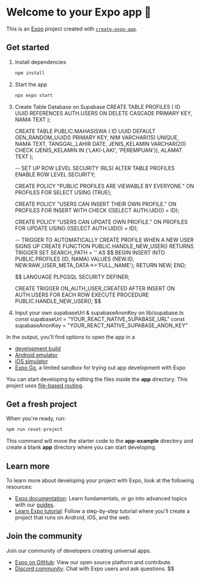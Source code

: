 # Welcome to your Expo app 👋

This is an [Expo](https://expo.dev) project created with [`create-expo-app`](https://www.npmjs.com/package/create-expo-app).

## Get started

1. Install dependencies

   ```bash
   npm install
   ```

2. Start the app

   ```bash
   npx expo start
   ```

3. Create Table Database on Supabase
   CREATE TABLE PROFILES (
   ID UUID REFERENCES AUTH.USERS ON DELETE CASCADE PRIMARY KEY,
   NAMA TEXT
   );

   CREATE TABLE PUBLIC.MAHASISWA (
   ID UUID DEFAULT GEN_RANDOM_UUID() PRIMARY KEY,
   NIM VARCHAR(15) UNIQUE,
   NAMA TEXT,
   TANGGAL_LAHIR DATE,
   JENIS_KELAMIN VARCHAR(20) CHECK (JENIS_KELAMIN IN ('LAKI-LAKI', 'PEREMPUAN')),
   ALAMAT TEXT
   );

   -- SET UP ROW LEVEL SECURITY (RLS)
   ALTER TABLE PROFILES
   ENABLE ROW LEVEL SECURITY;

   CREATE POLICY "PUBLIC PROFILES ARE VIEWABLE BY EVERYONE." ON PROFILES
   FOR SELECT USING (TRUE);

   CREATE POLICY "USERS CAN INSERT THEIR OWN PROFILE." ON PROFILES
   FOR INSERT WITH CHECK ((SELECT AUTH.UID()) = ID);

   CREATE POLICY "USERS CAN UPDATE OWN PROFILE." ON PROFILES
   FOR UPDATE USING ((SELECT AUTH.UID()) = ID);

   -- TRIGGER TO AUTOMATICALLY CREATE PROFILE WHEN A NEW USER SIGNS UP
   CREATE FUNCTION PUBLIC.HANDLE_NEW_USER()
   RETURNS TRIGGER
   SET SEARCH_PATH = ''
   AS $$
   BEGIN
   INSERT INTO PUBLIC.PROFILES (ID, NAMA)
   VALUES (NEW.ID, NEW.RAW_USER_META_DATA->>'FULL_NAME');
   RETURN NEW;
   END;

   $$
   LANGUAGE PLPGSQL SECURITY DEFINER;

   CREATE TRIGGER ON_AUTH_USER_CREATED
   AFTER INSERT ON AUTH.USERS
   FOR EACH ROW EXECUTE PROCEDURE PUBLIC.HANDLE_NEW_USER();
   $$

4. Input your own supabaseUrl & supabaseAnonKey on lib/supabase.ts
   const supabaseUrl = "YOUR_REACT_NATIVE_SUPABASE_URL"
   const supabaseAnonKey = "YOUR_REACT_NATIVE_SUPABASE_ANON_KEY"

In the output, you'll find options to open the app in a

- [development build](https://docs.expo.dev/develop/development-builds/introduction/)
- [Android emulator](https://docs.expo.dev/workflow/android-studio-emulator/)
- [iOS simulator](https://docs.expo.dev/workflow/ios-simulator/)
- [Expo Go](https://expo.dev/go), a limited sandbox for trying out app development with Expo

You can start developing by editing the files inside the **app** directory. This project uses [file-based routing](https://docs.expo.dev/router/introduction).

## Get a fresh project

When you're ready, run:

```bash
npm run reset-project
```

This command will move the starter code to the **app-example** directory and create a blank **app** directory where you can start developing.

## Learn more

To learn more about developing your project with Expo, look at the following resources:

- [Expo documentation](https://docs.expo.dev/): Learn fundamentals, or go into advanced topics with our [guides](https://docs.expo.dev/guides).
- [Learn Expo tutorial](https://docs.expo.dev/tutorial/introduction/): Follow a step-by-step tutorial where you'll create a project that runs on Android, iOS, and the web.

## Join the community

Join our community of developers creating universal apps.

- [Expo on GitHub](https://github.com/expo/expo): View our open source platform and contribute.
- [Discord community](https://chat.expo.dev): Chat with Expo users and ask questions.
  $$
